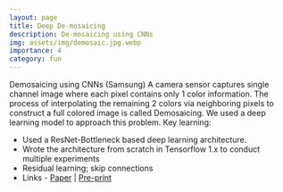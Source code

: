 ```yaml
---
layout: page
title: Deep De-mosaicing
description: De-mosaicing using CNNs
img: assets/img/demosaic.jpg.webp
importance: 4
category: fun
---
```


Demosaicing using CNNs (Samsung)
A camera sensor captures single channel image where each pixel contains only 1 color information. The process of interpolating the remaining 2 colors via neighboring pixels to construct a full colored image is called Demosaicing. We used a deep learning model to approach this problem.
Key learning:
 - Used a ResNet-Bottleneck based deep learning architecture.
 - Wrote the architecture from scratch in Tensorflow 1.x to conduct multiple experiments
 - Residual learning; skip connections
 - Links - [Paper](https://link.springer.com/chapter/10.1007/978-981-15-4018-9_16) | [Pre-print](https://easychair.org/publications/preprint/NFnj)